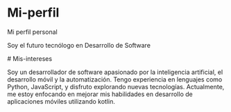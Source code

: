 # Mi-perfil
Mi perfil personal
<p>
Soy el futuro tecnólogo en Desarrollo de Software
</p>
# Mis-intereses
<p>
Soy un desarrollador de software apasionado por la inteligencia artificial, el desarrollo móvil y la automatización. Tengo experiencia en lenguajes como Python, JavaScript, y disfruto explorando nuevas tecnologías. Actualmente, me estoy enfocando en mejorar mis habilidades en desarrollo de aplicaciones móviles utilizando kotlin.
</p>
